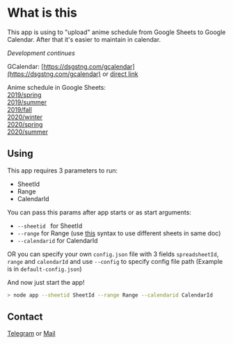 # What is this

This app is using to "upload" anime schedule from Google Sheets to Google Calendar.
After that it's easier to maintain in calendar.

_Development continues_

GCalendar: [https://dsgstng.com/gcalendar](https://dsgstng.com/gcalendar) or [direct link](https://calendar.google.com/calendar?cid=cWNlbnRyeTAxQGdtYWlsLmNvbQ)  

Anime schedule in Google Sheets:  
[2019/spring](https://docs.google.com/spreadsheets/d/1cS8fEJFKy2JB24e8DWTwfDLudahcIE0muGT4hzRzoFw/edit?usp=sharing)  
[2019/summer](https://docs.google.com/spreadsheets/d/1ejrLQIgAbMQhmXHToe9bKQ79NVXumCpgM7sjjUf9zSc/edit?usp=sharing)  
[2019/fall](https://docs.google.com/spreadsheets/d/1ejrLQIgAbMQhmXHToe9bKQ79NVXumCpgM7sjjUf9zSc/edit#gid=1446483430)  
[2020/winter](https://docs.google.com/spreadsheets/d/1ejrLQIgAbMQhmXHToe9bKQ79NVXumCpgM7sjjUf9zSc/edit#gid=691871410)  
[2020/spring](https://docs.google.com/spreadsheets/d/1ejrLQIgAbMQhmXHToe9bKQ79NVXumCpgM7sjjUf9zSc/edit#gid=940283767)  
[2020/summer](https://docs.google.com/spreadsheets/d/1ejrLQIgAbMQhmXHToe9bKQ79NVXumCpgM7sjjUf9zSc/edit#gid=538123338)  

## Using

This app requires 3 parameters to run:
 - SheetId
 - Range
 - CalendarId

You can pass this params after app starts or as start arguments:
 - `--sheetid ` for SheetId
 - `--range` for Range (use [this](https://developers.google.com/sheets/api/guides/concepts#a1_notation) syntax to use different sheets in same doc)
 - `--calendarid` for CalendarId

OR you can specify your own `config.json` file with 3 fields `spreadsheetId`, `range` and `calendarId` and use `--config` to specify config file path (Example is in `default-config.json`)

And now just start the app!

```bash
> node app --sheetid SheetId --range Range --calendarid CalendarId
```

## Contact

[Telegram](https://t.me/ejnshtein) or [Mail](mailto:ejnshtein@dsgstng.com)
